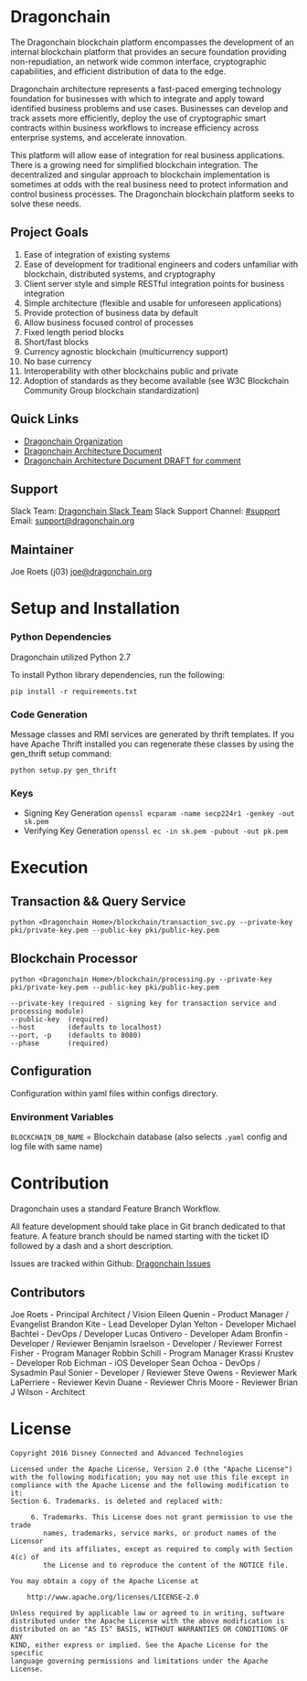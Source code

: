 # Dragonchain
The Dragonchain blockchain platform encompasses the development of an internal blockchain platform that provides an secure foundation providing non-repudiation, an network wide common interface, cryptographic capabilities, and efficient distribution of data to the edge.

Dragonchain architecture represents a fast-paced emerging technology foundation for businesses with which to integrate and apply toward identified business problems and use cases. Businesses can develop and track assets more efficiently, deploy the use of cryptographic smart contracts within business workflows to increase efficiency across enterprise systems, and accelerate innovation.

This platform will allow ease of integration for real business applications. There is a growing need for simplified blockchain integration. The decentralized and singular approach to blockchain implementation is sometimes at odds with the real business need to protect information and control business processes. The Dragonchain blockchain platform seeks to solve these needs.

## Project Goals

1. Ease of integration of existing systems 
1. Ease of development for traditional engineers and coders unfamiliar with blockchain, 
distributed systems, and cryptography 
1. Client server style and simple RESTful integration points for business integration 
1. Simple architecture (flexible and usable for unforeseen applications) 
1. Provide protection of business data by default
1. Allow business focused control of processes
1. Fixed length period blocks 
1. Short/fast blocks 
1. Currency agnostic blockchain (multi­currency support) 
1. No base currency 
1. Interoperability with other blockchains public and private 
1. Adoption of standards as they become available (see ​W3C Blockchain Community 
Group blockchain standardization​) 


## Quick Links
* [Dragonchain Organization](https://github.com/dragonchain/dragonchain.github.io)
* [Dragonchain Architecture Document](https://github.com/dragonchain/dragonchain.github.io/blob/master/DragonchainArchitecture.pdf)
* [Dragonchain Architecture Document DRAFT for comment](https://docs.google.com/document/d/1SRhBUeGN1dpm9sZsxTrqEHx0qL3_R3DPg-fcMUhUKWs)

## Support
Slack Team: [Dragonchain Slack Team](https://dragonchain.slack.com/)
Slack Support Channel: [#support](https://dragonchain.slack.com/messages/support/)
Email: support@dragonchain.org

## Maintainer
Joe Roets (j03)
joe@dragonchain.org

# Setup and Installation

### Python Dependencies

Dragonchain utilized Python 2.7

To install Python library dependencies, run the following:

    pip install -r requirements.txt

### Code Generation

Message classes and RMI services are generated by thrift templates.
If you have Apache Thrift installed you can regenerate these classes by using the gen_thrift setup command:

    python setup.py gen_thrift

### Keys

* Signing Key Generation `openssl ecparam -name secp224r1 -genkey -out sk.pem`
* Verifying Key Generation `openssl ec -in sk.pem -pubout -out pk.pem`


# Execution

## Transaction && Query Service
    python <Dragonchain Home>/blockchain/transaction_svc.py --private-key pki/private-key.pem --public-key pki/public-key.pem

## Blockchain Processor

    python <Dragonchain Home>/blockchain/processing.py --private-key pki/private-key.pem --public-key pki/public-key.pem

    --private-key (required - signing key for transaction service and processing module)
    --public-key  (required)
    --host        (defaults to localhost)
    --port, -p    (defaults to 8080)
    --phase       (required)

## Configuration

Configuration within yaml files within configs directory.

### Environment Variables

`BLOCKCHAIN_DB_NAME` = Blockchain database (also selects `.yaml` config and log file with same name)



# Contribution

Dragonchain uses a standard Feature Branch Workflow.

All feature development should take place in Git branch dedicated to that feature. A feature branch should be named starting with the ticket ID followed by a dash and a short description.

Issues are tracked within Github: [Dragonchain Issues](https://github.com/dragonchain/dragonchain/issues)

## Contributors

Joe Roets - Principal Architect / Vision
Eileen Quenin - Product Manager / Evangelist
Brandon Kite - Lead Developer
Dylan Yelton - Developer
Michael Bachtel - DevOps / Developer
Lucas Ontivero - Developer
Adam Bronfin - Developer / Reviewer
Benjamin Israelson - Developer / Reviewer
Forrest Fisher - Program Manager
Robbin Schill - Program Manager
Krassi Krustev - Developer
Rob Eichman - iOS Developer
Sean Ochoa - DevOps / Sysadmin
Paul Sonier - Developer / Reviewer
Steve Owens - Reviewer
Mark LaPerriere - Reviewer
Kevin Duane - Reviewer
Chris Moore - Reviewer
Brian J Wilson - Architect




# License

```
Copyright 2016 Disney Connected and Advanced Technologies

Licensed under the Apache License, Version 2.0 (the "Apache License")
with the following modification; you may not use this file except in
compliance with the Apache License and the following modification to it:
Section 6. Trademarks. is deleted and replaced with:

     6. Trademarks. This License does not grant permission to use the trade
        names, trademarks, service marks, or product names of the Licensor
        and its affiliates, except as required to comply with Section 4(c) of
        the License and to reproduce the content of the NOTICE file.

You may obtain a copy of the Apache License at

    http://www.apache.org/licenses/LICENSE-2.0

Unless required by applicable law or agreed to in writing, software
distributed under the Apache License with the above modification is
distributed on an "AS IS" BASIS, WITHOUT WARRANTIES OR CONDITIONS OF ANY
KIND, either express or implied. See the Apache License for the specific
language governing permissions and limitations under the Apache License.
```